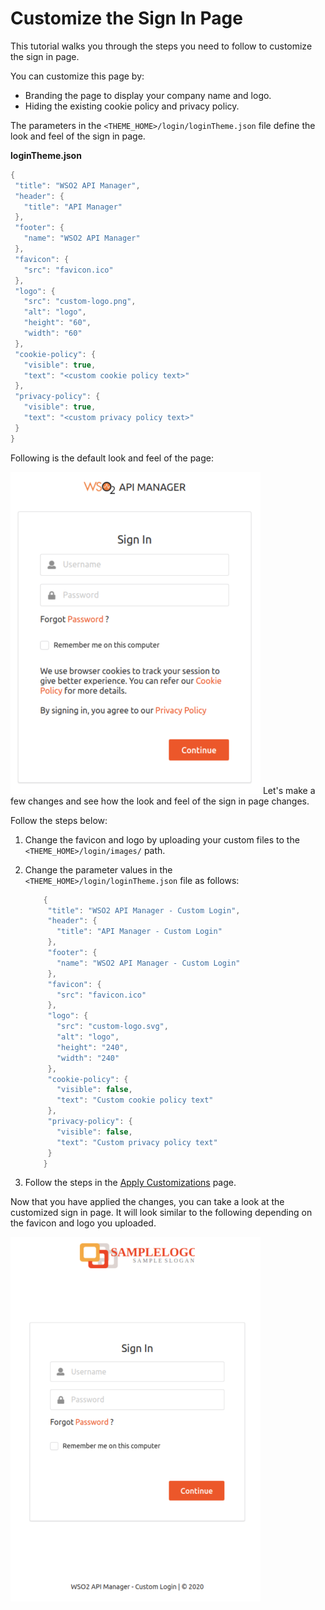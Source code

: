 # Customize the Sign In Page

This tutorial walks you through the steps you need to follow to
customize the sign in page.

You can customize this page by:

-   Branding the page to display your company name and logo.
-   Hiding the existing cookie policy and privacy policy.

The parameters in the
`<THEME_HOME>/login/loginTheme.json` file define the
look and feel of the sign in page.

**loginTheme.json**

``` java
{
 "title": "WSO2 API Manager",
 "header": {
   "title": "API Manager"
 },
 "footer": {
   "name": "WSO2 API Manager"
 },
 "favicon": {
   "src": "favicon.ico"
 },
 "logo": {
   "src": "custom-logo.png",
   "alt": "logo",
   "height": "60",
   "width": "60"
 },
 "cookie-policy": {
   "visible": true,
   "text": "<custom cookie policy text>"
 },
 "privacy-policy": {
   "visible": true,
   "text": "<custom privacy policy text>"
 }
}
```

Following is the default look and feel of the page:

![](../assets/img/customize/default-sign-in-page.png)
Let's make a few changes and see how the look and feel of the sign in
page changes. 

Follow the steps below:

1.  Change the favicon and logo by uploading your custom files to the
    `<THEME_HOME>/login/images/` path.
2.  Change the parameter values in the
    `<THEME_HOME>/login/loginTheme.json` file as
    follows:

    ``` java
        {
         "title": "WSO2 API Manager - Custom Login",
         "header": {
           "title": "API Manager - Custom Login"
         },
         "footer": {
           "name": "WSO2 API Manager - Custom Login"
         },
         "favicon": {
           "src": "favicon.ico"
         },
         "logo": {
           "src": "custom-logo.svg",
           "alt": "logo",
           "height": "240",
           "width": "240"
         },
         "cookie-policy": {
           "visible": false,
           "text": "Custom cookie policy text"
         },
         "privacy-policy": {
           "visible": false,
           "text": "Custom privacy policy text"
         }
        }
    ```

3.  Follow the steps in the [Apply Customizations](/customize/apply-customizations/) page.

Now that you have applied the changes, you can take a look at the
customized sign in page. It will look similar to the following depending
on the favicon and logo you uploaded.

![](../assets/img/customize/customized-sign-in-page.png)

